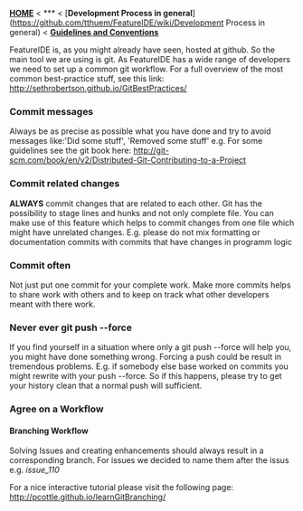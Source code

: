 <!-- Breadcrumb -->
[**HOME**](https://github.com/tthuem/FeatureIDE/wiki) < *** < [**Development Process in general**](https://github.com/tthuem/FeatureIDE/wiki/Development Process in general) < [**Guidelines and Conventions**](https://github.com/tthuem/FeatureIDE/wiki/Guidelines-and-Conventions)

<!-- Introduction -->

<!-- Outline -->


<!-- Content -->
FeatureIDE is, as you might already have seen, hosted at github. So the main tool we are using is git.
As FeatureIDE has a wide range of developers we need to set up a common git workflow. For a full overview of the most common best-practice stuff, see this link: http://sethrobertson.github.io/GitBestPractices/

### Commit messages
Always be as precise as possible what you have done and try to avoid messages like:'Did some stuff', 'Removed some stuff' e.g. For some guidelines see the git book here:
http://git-scm.com/book/en/v2/Distributed-Git-Contributing-to-a-Project

### Commit related changes
**ALWAYS** commit changes that are related to each other. Git has the possibility to stage lines and hunks and not only complete file. You can make use of this feature which helps to commit changes from one file which might have unrelated changes. E.g. please do not mix formatting or documentation commits with commits that have changes in programm logic

### Commit often
Not just put one commit for your complete work. Make more commits helps to share work with others and to keep on track what other developers meant with there work.

### Never ever git push --force
If you find yourself in a situation where only a git push --force will help you, you might have done something wrong. Forcing a push could be result in tremendous problems. E.g. if somebody else base worked on commits you might rewrite with your push --force. So if this happens, please try to get your history clean that a normal push will sufficient.

### Agree on a Workflow

#### Branching Workflow
Solving Issues and creating enhancements should always result in a corresponding branch. For issues we decided to name them after the issus e.g. *issue_110*

For a nice interactive tutorial please visit the following page: http://pcottle.github.io/learnGitBranching/
